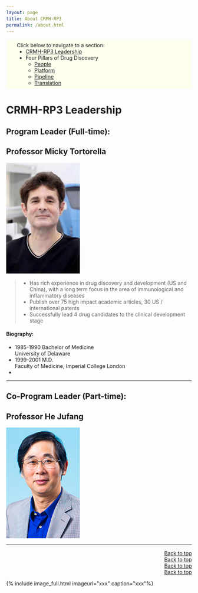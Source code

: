 ```yaml
---
layout: page
title: About CRMH-RP3
permalink: /about.html
---
```


<div
style="
background: #ffe;
border: solid 1px #f5f5f5;
padding: 0.5em 2em 0.5em;
margin: 0 0 0">
Click below to navigate to a section:
    <ul style="margin: 0 0 0">
        <li><a href="#leadership">CRMH-RP3 Leadership</a></li>
        <li>Four Pillars of Drug Discovery
        	<ul>
                <li><a href="#people">People</a></li>
                <li><a href="#platform">Platform</a></li>
                <li><a href="#pipeline">Pipeline</a></li>
                <li><a href="#translation">Translation</a></li>
            </ul></li>
    </ul>
</div>



# <a name="leadership">CRMH-RP3 Leadership</a>

## Program Leader (Full-time):

## Professor Micky Tortorella

![image-20230908212336823](https://raw.githubusercontent.com/tosingfung/images/master/image-20230908212336823.png)

> - Has rich experience in drug discovery and development (US and China), with a long term focus in the area of immunological and inflammatory diseases
> - Publish over 75 high impact academic articles, 30 US / international patents
> - Successfully lead 4 drug candidates to the clinical development stage 

#### Biography:

- 1985-1990  Bachelor of Medicine  
  University of Delaware
- 1999-2001  M.D.  
  Faculty of Medicine, Imperial College London
- 



---

## Co-Program Leader (Part-time):

## Professor He Jufang 

![image-20230908212139265](https://raw.githubusercontent.com/tosingfung/images/master/image-20230908212139265.png)



---





















<div style="text-align:right"><a href="#page">Back to top</a></div>









<div style="text-align:right"><a href="#page">Back to top</a></div>







<div style="text-align:right"><a href="#page">Back to top</a></div>







<div style="text-align:right"><a href="#page">Back to top</a></div>





{% include image_full.html imageurl="xxx" caption="xxx"%}

